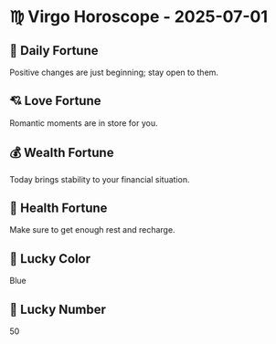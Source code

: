 # ♍ Virgo Horoscope - 2025-07-01

## 🎯 Daily Fortune

Positive changes are just beginning; stay open to them.

## 💘 Love Fortune

Romantic moments are in store for you.

## 💰 Wealth Fortune

Today brings stability to your financial situation.

## 🌱 Health Fortune

Make sure to get enough rest and recharge.

## 🎨 Lucky Color

Blue

## 🔢 Lucky Number

50
